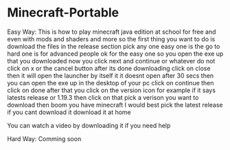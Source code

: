 # Minecraft-Portable
Easy Way: This is how to play minecraft java edition at school for free and even with mods and shaders and more so the first thing you want to do is download the files in the release section pick any one easy one is the go to hard one is for advanced people ok for the easy one so you open the exe up that you downloaded now you click next and continue or whatever do not click on x or the cancel button after its done downloading click on close then it will open the launcher by itself it it doesnt open after 30 secs then you can open the exe up in the desktop of your pc click on continue then click on done after that you click on the version icon for example if it says latests release or 1.19.3 then click on that pick a verison you want to download then boom you have minecraft I would best pick the latest release if you cant download it download it at home

You can watch a video by downloading it if you need help

Hard Way: Comming soon
